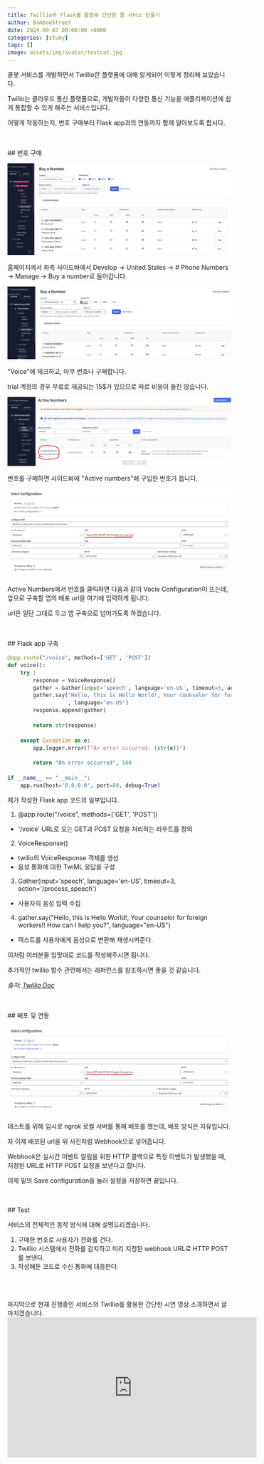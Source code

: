 ```yaml
---
title: Twillio와 Flask를 활용해 간단한 콜 서비스 만들기
author: BambooStreet
date: 2024-09-07 00:00:00 +0800
categories: [study]
tags: []
image: assets/img/avatar/testcat.jpg
---
```



콜봇 서비스를 개발하면서 Twillio란 플랫폼에 대해 알게되어 이렇게 정리해 보았습니다.


Twilio는 클라우드 통신 플랫폼으로, 개발자들이 다양한 통신 기능을 애플리케이션에 쉽게 통합할 수 있게 해주는 서비스입니다.


어떻게 작동하는지, 번호 구매부터 Flask app과의 연동까지 함께 알아보도록 합시다.


<br>
<br>
## 번호 구매

![DFS_example](assets/img/posts/20240907/twillio1.png)

홈페이지에서 좌측 사이드바에서 Develop -> United States -> # Phone Numbers -> Manage -> Buy a number로 들어갑니다.

![DFS_example](assets/img/posts/20240907/twillio2.png)

"Voice"에 체크하고, 아무 번호나 구매합니다.


trial 계정의 경우 무료로 제공되는 15$가 있으므로 따로 비용이 들진 않습니다.

![DFS_example](assets/img/posts/20240907/twillio3.png)

번호를 구매하면 사이드바에 "Active numbers"에 구입한 번호가 뜹니다.

![DFS_example](assets/img/posts/20240907/twillio4.png)

Active Numbers에서 번호를 클릭하면 다음과 같이 Vocie Configuration이 뜨는데, 앞으로 구축할 앱의 배포 url을 여기에 입력하게 됩니다.


url은 일단 그대로 두고 앱 구축으로 넘어가도록 하겠습니다.


<br>
<br>
## Flask app 구축

```python
@app.route("/voice", methods=['GET', 'POST'])
def voice():
    try :
        response = VoiceResponse()
        gather = Gather(input='speech', language='en-US', timeout=3, action='/process_speech')
        gather.say("Hello, this is Hello World!, Your counselor for foreign workers!! How can I help you?"
                   , language="en-US")
        response.append(gather)
        
        return str(response)
    
    except Exception as e:
        app.logger.error(f"An error occurred: {str(e)}")

        return "An error occurred", 500

if __name__ == "__main__":
    app.run(host='0.0.0.0', port=80, debug=True)
```
제가 작성한 Flask app 코드의 일부입니다.

1. @app.route("/voice", methods=['GET', 'POST'])
- '/voice' URL로 오는 GET과 POST 요청을 처리하는 라우트를 정의


2. VoiceResponse()
- twilio의 VoiceResponse 객체를 생성
- 음성 통화에 대한 TwiML 응답을 구성


3. Gather(input='speech', language='en-US', timeout=3, action='/process_speech')
- 사용자의 음성 입력 수집


4. gather.say("Hello, this is Hello World!, Your counselor for foreign workers!! How can I help you?", language="en-US")
- 텍스트를 사용자에게 음성으로 변환해 재생시켜준다.


이처럼 여러분들 입맛대로 코드를 작성해주시면 됩니다.


추가적인 twillio 함수 관련해서는 래퍼런스를 참조하시면 좋을 것 같습니다.


*출처: [Twillio Doc](https://www.twilio.com/docs/voice/tutorials/how-to-make-outbound-phone-calls/python)*


<br>
<br>
## 배포 및 연동


![DFS_example](assets/img/posts/20240907/twillio4.png)


테스트를 위해 임시로 ngrok 로컬 서버를 통해 배포를 했는데, 배포 방식은 자유입니다.


자 이제 배포된 url을 위 사진처럼 Webhook으로 넣어줍니다.


Webhook은 실시간 이벤트 알림을 위한 HTTP 콜백으로 특정 이벤트가 발생했을 때, 지정된 URL로 HTTP POST 요청을 보낸다고 합니다.


이제 밑의 Save configuration을 눌러 설정을 저장하면 끝입니다.


<br>
<br>
## Test

서비스의 전체적인 동작 방식에 대해 설명드리겠습니다.


1. 구매한 번호로 사용자가 전화를 건다.
2. Twillio 시스템에서 전화를 감지하고 미리 지정된 webhook URL로 HTTP POST를 보낸다.
3. 작성해둔 코드로 수신 통화에 대응한다.


<br>
<br>
<br>
마지막으로 현재 진행중인 서비스의 Twillio를 활용한 간단한 시연 영상 소개하면서 글 마치겠습니다.


<iframe width="560" height="315" src="https://www.youtube.com/embed/3fRsnbHizXg" frameborder="0" allowfullscreen></iframe>